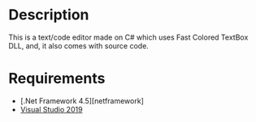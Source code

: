# Description
This is a text/code editor made on C# which uses Fast Colored TextBox DLL, and, it also comes with source code.

# Requirements
* [.Net Framework 4.5][netframework]
* [Visual Studio 2019][visualstudio]

[visualstudio]: https://visualstudio.microsoft.com/vs/
[netframewokr]: https://dotnet.microsoft.com/download/dotnet-framework/net45

